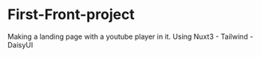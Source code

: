 # First-Front-project
Making a landing page with a youtube player in it. Using Nuxt3 - Tailwind - DaisyUI
